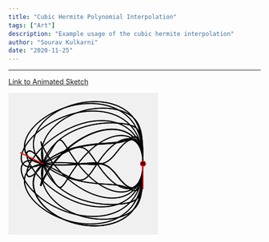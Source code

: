```yaml
---
title: "Cubic Hermite Polynomial Interpolation"
tags: ["Art"]
description: "Example usage of the cubic hermite interpolation"
author: "Sourav Kulkarni"
date: "2020-11-25"
---
```


---
[Link to Animated Sketch](https://souruly.github.io/P5-Playground/Cubic_Hermite/)

![Screenshot](./screenshot.png)